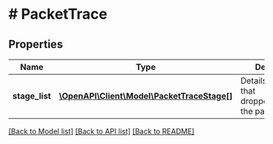 # # PacketTrace

## Properties

Name | Type | Description | Notes
------------ | ------------- | ------------- | -------------
**stage_list** | [**\OpenAPI\Client\Model\PacketTraceStage[]**](PacketTraceStage.md) | Details of stages that dropped/forwarded the packet | [optional]

[[Back to Model list]](../../README.md#models) [[Back to API list]](../../README.md#endpoints) [[Back to README]](../../README.md)
